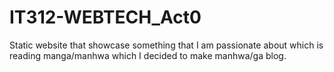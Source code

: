 # IT312-WEBTECH_Act0
Static website that showcase something that I am passionate about which is reading manga/manhwa which I decided to make manhwa/ga blog. 
